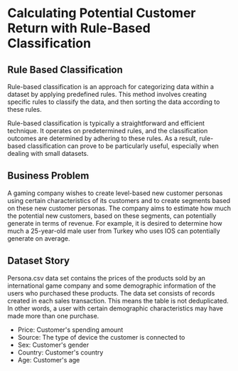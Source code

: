 # Calculating Potential Customer Return with Rule-Based Classification
## Rule Based Classification
Rule-based classification is an approach for categorizing data within a dataset by applying predefined rules. This method involves creating specific rules to classify the data, and then sorting the data according to these rules.

Rule-based classification is typically a straightforward and efficient technique. It operates on predetermined rules, and the classification outcomes are determined by adhering to these rules. As a result, rule-based classification can prove to be particularly useful, especially when dealing with small datasets.

## Business Problem
A gaming company wishes to create level-based new customer personas using certain characteristics of its customers and to create segments based on these new customer personas. The company aims to estimate how much the potential new customers, based on these segments, can potentially generate in terms of revenue.
For example, it is desired to determine how much a 25-year-old male user from Turkey who uses IOS can potentially generate on average.

## Dataset Story

Persona.csv data set contains the prices of the products sold by an international game company and some demographic information of the users who purchased these products. The data set consists of records created in each sales transaction. This means the table is not deduplicated. In other words, a user with certain demographic characteristics may have made more than one purchase.

- Price: Customer's spending amount
- Source: The type of device the customer is connected to
- Sex: Customer's gender
- Country: Customer's country
- Age: Customer's age


